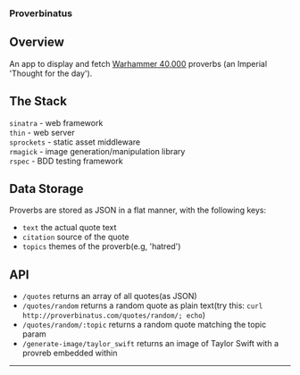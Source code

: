 ### Proverbinatus

## Overview

An app to display and fetch [Warhammer 40,000](http://en.wikipedia.org/wiki/Warhammer_40,000) proverbs (an Imperial 'Thought for the day').

## The Stack

`sinatra` - web framework   
`thin` - web server   
`sprockets` - static asset middleware   
`rmagick` - image generation/manipulation library   
`rspec` - BDD testing framework

## Data Storage

Proverbs are stored as JSON in a flat manner, with the following keys:
- `text` the actual quote text
- `citation` source of the quote
- `topics` themes of the proverb(e.g, 'hatred')

## API

- `/quotes` returns an array of all quotes(as JSON)
- `/quotes/random` returns a random quote as plain text(try this: `curl http://proverbinatus.com/quotes/random/; echo`)
- `/quotes/random/:topic` returns a random quote matching the topic param
- `/generate-image/taylor_swift` returns an image of Taylor Swift with a provreb embedded within

---

<img src='http://proverbinatus.com/generate-image/taylor_swift' alt='' />
